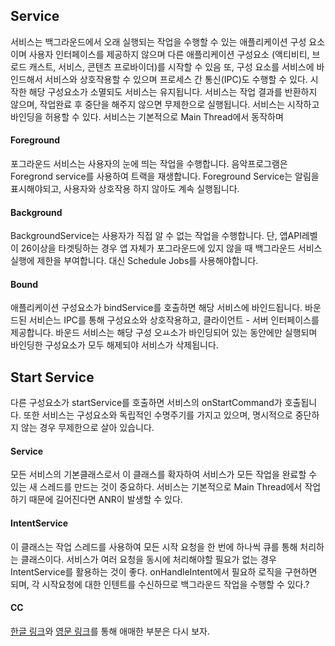 ## Service


 서비스는 백그라운드에서 오래 실행되는 작업을 수행할 수 있는 애플리케이션 구성 요소이며 사용자 인터페이스를 제공하지 않으며 다른 애플리케이션 구성요소 (액티비티, 브로드 캐스트, 서비스, 콘텐츠 프로바이더)를 시작할 수 있음 또, 구성 요소를 서비스에 바인드해서 서비스와 상호작용할 수 있으며  프로세스 간 통신(IPC)도 수행할 수 있다. 시작한 해당 구성요소가 소멸되도 서비스는 유지됩니다. 서비스는 작업 결과를 반환하지 않으며, 작업완료 후 중단을 해주지 않으면 무제한으로 실행됩니다. 서비스는 시작하고 바인딩을 허용할 수 있다. 서비스는 기본적으로 Main Thread에서 동작하며 


#### Foreground

 포그라운드 서비스는 사용자의 눈에 띄는 작업을 수행합니다. 음악프로그램은 Foregrond service를 사용하여 트랙을 재생합니다. Foreground Service는 알림을 표시해야되고, 사용자와 상호작용 하지 않아도 계속 실행됩니다.

#### Background

 BackgroundService는 사용자가 직접 알 수 없는 작업을 수행합니다. 단, 앱API레벨이 26이상을 타겟팅하는 경우 앱 자체가 포그라운드에 있지 않을 때 백그라운드 서비스 실행에 제한을 부여합니다. 대신 Schedule Jobs를 사용해야합니다.

#### Bound

 애플리케이션 구성요소가 bindService를 호출하면 해당 서비스에 바인드됩니다. 바운드된 서비슨느 IPC를 통해 구성요소와 상호작용하고, 클라이언트 - 서버 인터페이스를 제공합니다. 바운드 서비스는 해당 구성 오ㅛ소가 바인딩되어 있는 동안에만 실행되며 바인딩한 구성요소가 모두 해제되야 서비스가 삭제됩니다.
 


## Start Service

다른 구성요소가 startService를 호출하면 서비스의 onStartCommand가 호출됩니다. 또한 서비스는 구성요소와 독립적인 수명주기를 가지고 있으며, 명시적으로 중단하지 않는 경우 무제한으로 살아 있습니다. 

#### Service
 
 모든 서비스의 기본클래스로서 이 클래스를 확자하여 서비스가 모든 작업을 완료할 수 있는 새 스레드를 만드는 것이 중요하다. 서비스는 기본적으로 Main Thread에서 작업하기 때문에 길어진다면 ANR이 발생할 수 있다.

#### IntentService
 이 클래스는 작업 스레드를 사용하여 모든 시작 요청을 한 번에 하나씩 큐를 통해 처리하는 클래스이다. 서비스가 여러 요청을 동시에 처리해야할 필요가 없는 경우 IntentService를 활용하는 것이 좋다. onHandleIntent에서 필요하 로직을 구현하면 되며, 각 시작요청에 대한 인텐트를 수신하므로 백그라운드 작업을 수행할 수 있다.?




#### CC
 [한글 링크](https://developer.android.com/guide/components/services?hl=ko)와 
 [영문 링크](https://developer.android.com/guide/components/services)를 통해 애매한 부분은 다시 보자.
 